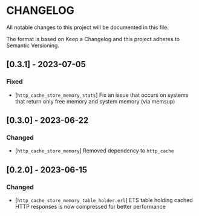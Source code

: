 # CHANGELOG

All notable changes to this project will be documented in this file.

The format is based on Keep a Changelog and this project adheres to Semantic Versioning.

## [0.3.1] - 2023-07-05

### Fixed

- [`http_cache_store_memory_stats`] Fix an issue that occurs on systems that return only
free memory and system memory (via memsup)

## [0.3.0] - 2023-06-22

### Changed

- [`http_cache_store_memory`] Removed dependency to `http_cache`

## [0.2.0] - 2023-06-15

### Changed

- [`http_cache_store_memory_table_holder.erl`] ETS table holding cached HTTP responses is now
compressed for better performance
